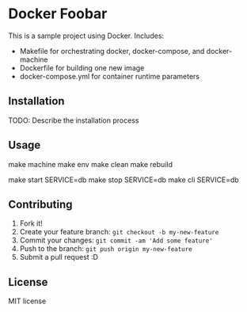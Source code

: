 # Docker Foobar

This is a sample project using Docker. Includes:
* Makefile for orchestrating docker, docker-compose, and docker-machine
* Dockerfile for building one new image
* docker-compose.yml for container runtime parameters

## Installation

TODO: Describe the installation process

## Usage

make machine
make env
make clean
make rebuild

make start SERVICE=db
make stop SERVICE=db
make cli SERVICE=db

## Contributing

1. Fork it!
2. Create your feature branch: `git checkout -b my-new-feature`
3. Commit your changes: `git commit -am 'Add some feature'`
4. Push to the branch: `git push origin my-new-feature`
5. Submit a pull request :D

## License

MIT license
